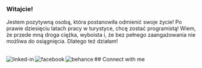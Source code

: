 ### Witajcie!
Jestem pozytywną osobą, która postanowiła odmienić swoje życie! Po prawie dziesięciu latach pracy w turystyce, chcę zostać programistą! Wiem, że przede mną droga ciężka, wyboista i, że bez pełnego zaangażowania nie możliwa do osiągnięcia. Dlatego też działam!

<br>## Connect with me[<img align="left" alt="linked-in" src="https://img.shields.io/badge/linkedin-%230077B5.svg?&style=for-the-badge&logo=linkedin&logoColor=white" />](https://www.linkedin.com/in/wojciech-kajewski-02330b27a/)[<img align="left" alt="facebook" src="https://img.shields.io/badge/facebook-%231877F2.svg?&style=for-the-badge&logo=facebook&logoColor=white" />](https://www.facebook.com/wojciech.kajewski)[<img align="left" alt="behance" src="https://img.shields.io/badge/Behance-blue?style=for-the-badge&logo=behance&logoColor=white" />](https://www.behance.net/wojcieckajewsk)<br>
